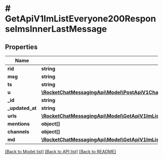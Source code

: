# # GetApiV1ImListEveryone200ResponseImsInnerLastMessage

## Properties

Name | Type | Description | Notes
------------ | ------------- | ------------- | -------------
**rid** | **string** |  | [optional]
**msg** | **string** |  | [optional]
**ts** | **string** |  | [optional]
**u** | [**\RocketChatMessagingApi\Model\PostApiV1ChatDelete200ResponseMessageU**](PostApiV1ChatDelete200ResponseMessageU.md) |  | [optional]
**_id** | **string** |  | [optional]
**_updated_at** | **string** |  | [optional]
**urls** | [**\RocketChatMessagingApi\Model\GetApiV1ImListEveryone200ResponseImsInnerLastMessageUrlsInner[]**](GetApiV1ImListEveryone200ResponseImsInnerLastMessageUrlsInner.md) |  | [optional]
**mentions** | **object[]** |  | [optional]
**channels** | **object[]** |  | [optional]
**md** | [**\RocketChatMessagingApi\Model\GetApiV1ImListEveryone200ResponseImsInnerLastMessageMdInner[]**](GetApiV1ImListEveryone200ResponseImsInnerLastMessageMdInner.md) |  | [optional]

[[Back to Model list]](../../README.md#models) [[Back to API list]](../../README.md#endpoints) [[Back to README]](../../README.md)
